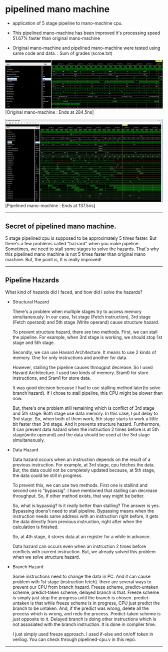 # pipelined mano machine

- application of 5 stage pipeline to mano-machine cpu.
  

- This pipelined mano-machine has been improved it's processing speed 51.67% faster than original mano-machine 

- Original mano-machine and pipelined mano-machine were tested using same code and data. : Sum of grades (scroe.txt)

![Original mano machine](/image/tb_cpu.jpg)
[Original mano-machine : Ends at 284.5ns]

![pipelined mano machine](/image/pipelined-cpu.jpg)
[Pipelined mano-machine : Ends at 137.5ns]

-----
## Secret of pipelined mano machine.

5 stage pipelined cpu is supposed to be approximately 5 times faster. But there's a few problems called "hazrard" when you make pipeline. Sometimes, we need to stall some stages to solve the hazards. That's why this pipelined mano machine is not 5 times faster than original mano machine. But, the point is, It is really improved!

-----------------

## Pipeline Hazards

What kind of hazards did I faced, and how did I solve the hazards?

- Structural Hazard

    There's a problem when multiple stages try to access memory simultaneously. In our case, 1st stage (Fetch instruction), 3rd stage (Fetch operand) and 5th stage (Write operand) cause structure hazard. <br/>
    
    To prevent structure hazard, there are two methods. First, we can stall the pipeline. For example, when 3rd stage is working, we should stop 1st stage and 5th stage. 
    <br/>

    Secondly, we can use Havard Architecture. It means to use 2 kinds of memory. One for only instructions and another for data. <br/>

    However, stalling the pipeline causes througput decrease. So I used Havard Architecture. I used two kinds of memory. Sram0 for store instructions, and Sram1 for store data. <br/>

    It was good decision because I had to use stalling method later(to solve branch hazard). If I chose to stall pipeline, this CPU might be slower than now. <br/>

    But, there's one problem still remaining which is conflict of 3rd stage and 5th stage. Both stage use data memory. In this case, I put delay to 3rd stage. So, when both of them work, 5th stage starts to work a little bit faster than 3rd stage. And It prevents structure hazard. Furthermore, It can prevent data hazard when the instruction 2 times before is at 5th stage(write operand) and the data should be used at the 3rd stage simultaneously. <br/>

- Data Hazard

    Data hazard occurs when an instruction depends on the result of a previous instruction. For example, at 3rd stage, cpu fetches the data. But, the data could not be completely updated because, at 5th stage, the data could be still in progress. <br/>

    To prevent this, we can use two methods. First one is stallind and second one is "bypassig". I have mentioned that stalling can decrease throughput. So, if other method exists, that way might be better. <br/>

    So, what is bypassig? Is it really better than stalling? The answer is yes. Bypassing doens't need to stall pipeline. Bypassing means when the instruction needs same address with an instruction right before, it gets the data directly from previous instruction, right after when the calculation is finished. <br/>

    So, at 4th stage, it stores data at an register for a while in advance. <br/>

    Data hazard can occurs even when an instruction 2 times before conflicts with current instruction. But, we already solved this problem when we solve structure hazard. <br/>

- Branch Hazard

    Some instructions need to change the data in PC. And it can cause problem with 1st stage (instruction fetch). there are several ways to prevent our CPU from branch hazard. Freeze scheme, predict-untaken scheme, predict-taken scheme, delayed branch is that. Freeze scheme is simply just stop the progress until the branch is chosen. predict-untaken is that while freeze scheme is in progress, CPU just predict the branch to be untaken. And, if the predict was wrong, delete all the process which is wrong, and redo the process. Predict-taken scheme is just opposite to it. Delayed branch is doing other instructions which is not assosiated with the branch instruction. It is done in compiler time. <br/>

    I just simply used freeze approach. I used if-else and on/off token in verilog. You can check through pipelined-cpu.v in this repo.


---------------------------
